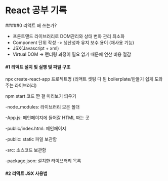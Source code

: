 # React 공부 기록
#####0 리액트 왜 쓰는가?

 - 프론트앤드 라이브러리로 DOM관리와 상태 변화 관리 최소화
- Component 단위 작성 -> 생산성과 유지 보수 용이 (재사용 기능)
- JSX(Javascript + xml)
- Virtual DOM -> 랜더링 과정이 필요 없기 때문에 연산 비용 절감

#### #1 리액트 설치 및 실행 및 파일 구조

npx create-react-app 프로젝트명 (리액트 셋팅 다 된 boilerplate/만들기 쉽게 도와주는 라이브러리)

npm start 코드 짠 걸 미리보기 띄우기

-node_modules: 라이브러리 모은 폴더

-App.js: 메인페이지에 들어갈 HTML 짜는 곳 

-public/index.html: 메인페이지

-public: static 파일 보관함

-src: 소스코드 보관함

-package.json: 설치한 라이브러리 목록

#### #2 리액트 JSX 사용법

